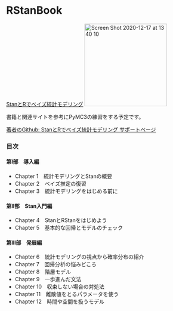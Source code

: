 # RStanBook

[StanとRでベイズ統計モデリング](https://amzn.to/3h9tp8l)
<img width="221" alt="Screen Shot 2020-12-17 at 13 40 10" src="https://user-images.githubusercontent.com/50528980/102535175-77c5d980-406d-11eb-8251-c2d658669b5f.png">

書籍と関連サイトを参考にPyMC3の練習をする予定です。

[著者のGithub: StanとRでベイズ統計モデリング サポートページ](https://github.com/MatsuuraKentaro/RStanBook)

### 目次
#### 第I部　導入編
- Chapter 1　統計モデリングとStanの概要
- Chapter 2　ベイズ推定の復習
- Chapter 3　統計モデリングをはじめる前に

#### 第II部　Stan入門編
- Chapter 4　StanとRStanをはじめよう
- Chapter 5　基本的な回帰とモデルのチェック

#### 第III部　発展編
- Chapter 6　統計モデリングの視点から確率分布の紹介
- Chapter 7　回帰分析の悩みどころ
- Chapter 8　階層モデル
- Chapter 9　一歩進んだ文法
- Chapter 10　収束しない場合の対処法
- Chapter 11　離散値をとるパラメータを使う
- Chapter 12　時間や空間を扱うモデル
